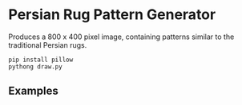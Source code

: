 # Persian Rug Pattern Generator
Produces a 800 x 400 pixel image, containing patterns similar to the traditional Persian rugs.

```
pip install pillow
pythong draw.py
```

## Examples

